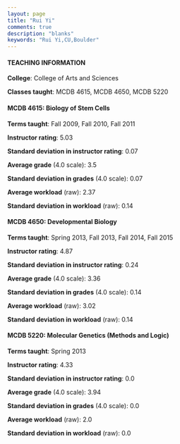 ```yaml
---
layout: page
title: "Rui Yi" 
comments: true
description: "blanks"
keywords: "Rui Yi,CU,Boulder"
---
```

<head>
<script src="https://ajax.googleapis.com/ajax/libs/jquery/2.1.3/jquery.min.js"></script>
<script src="https://dl.dropboxusercontent.com/s/pc42nxpaw1ea4o9/highcharts.js?dl=0"></script>
<!-- <script src="../assets/js/highcharts.js"></script> -->
<style type="text/css">@font-face {
	font-family: "Bebas Neue";
	src: url(https://www.filehosting.org/file/details/544349/BebasNeue Regular.otf) format("opentype");
	}
	h1.Bebas { 
		font-family: "Bebas Neue", Verdana, Tahoma;
	}
</style>
</head>
	   
#### TEACHING INFORMATION

**College**: College of Arts and Sciences

**Classes taught**: MCDB 4615, MCDB 4650, MCDB 5220

#### MCDB 4615: Biology of Stem Cells

**Terms taught**: Fall 2009, Fall 2010, Fall 2011

**Instructor rating**: 5.03

**Standard deviation in instructor rating**: 0.07

**Average grade** (4.0 scale): 3.5

**Standard deviation in grades** (4.0 scale): 0.07

**Average workload** (raw): 2.37

**Standard deviation in workload** (raw): 0.14

#### MCDB 4650: Developmental Biology

**Terms taught**: Spring 2013, Fall 2013, Fall 2014, Fall 2015

**Instructor rating**: 4.87

**Standard deviation in instructor rating**: 0.24

**Average grade** (4.0 scale): 3.36

**Standard deviation in grades** (4.0 scale): 0.14

**Average workload** (raw): 3.02

**Standard deviation in workload** (raw): 0.14

#### MCDB 5220: Molecular Genetics (Methods and Logic)

**Terms taught**: Spring 2013

**Instructor rating**: 4.33

**Standard deviation in instructor rating**: 0.0

**Average grade** (4.0 scale): 3.94

**Standard deviation in grades** (4.0 scale): 0.0

**Average workload** (raw): 2.0

**Standard deviation in workload** (raw): 0.0

